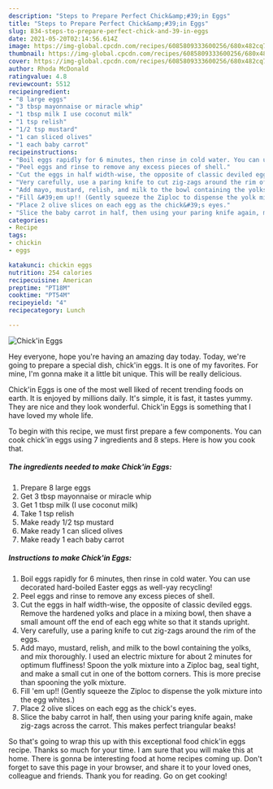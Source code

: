 ```yaml
---
description: "Steps to Prepare Perfect Chick&amp;#39;in Eggs"
title: "Steps to Prepare Perfect Chick&amp;#39;in Eggs"
slug: 834-steps-to-prepare-perfect-chick-and-39-in-eggs
date: 2021-05-20T02:14:56.614Z
image: https://img-global.cpcdn.com/recipes/6085809333600256/680x482cq70/chickin-eggs-recipe-main-photo.jpg
thumbnail: https://img-global.cpcdn.com/recipes/6085809333600256/680x482cq70/chickin-eggs-recipe-main-photo.jpg
cover: https://img-global.cpcdn.com/recipes/6085809333600256/680x482cq70/chickin-eggs-recipe-main-photo.jpg
author: Rhoda McDonald
ratingvalue: 4.8
reviewcount: 5512
recipeingredient:
- "8 large eggs"
- "3 tbsp mayonnaise or miracle whip"
- "1 tbsp milk I use coconut milk"
- "1 tsp relish"
- "1/2 tsp mustard"
- "1 can sliced olives"
- "1 each baby carrot"
recipeinstructions:
- "Boil eggs rapidly for 6 minutes, then rinse in cold water. You can use decorated hard-boiled Easter eggs as well-yay recycling!"
- "Peel eggs and rinse to remove any excess pieces of shell."
- "Cut the eggs in half width-wise, the opposite of classic deviled eggs. Remove the hardened yolks and place in a mixing bowl, then shave a small amount off the end of each egg white so that it stands upright."
- "Very carefully, use a paring knife to cut zig-zags around the rim of the eggs."
- "Add mayo, mustard, relish, and milk to the bowl containing the yolks, and mix thoroughly. I used an electric mixture for about 2 minutes for optimum fluffiness! Spoon the yolk mixture into a Ziploc bag, seal tight, and make a small cut in one of the bottom corners. This is more precise than spooning the yolk mixture."
- "Fill &#39;em up!! (Gently squeeze the Ziploc to dispense the yolk mixture into the egg whites.)"
- "Place 2 olive slices on each egg as the chick&#39;s eyes."
- "Slice the baby carrot in half, then using your paring knife again, make zig-zags across the carrot. This makes perfect triangular beaks!"
categories:
- Recipe
tags:
- chickin
- eggs

katakunci: chickin eggs 
nutrition: 254 calories
recipecuisine: American
preptime: "PT18M"
cooktime: "PT54M"
recipeyield: "4"
recipecategory: Lunch

---
```



![Chick&#39;in Eggs](https://img-global.cpcdn.com/recipes/6085809333600256/680x482cq70/chickin-eggs-recipe-main-photo.jpg)

Hey everyone, hope you're having an amazing day today. Today, we're going to prepare a special dish, chick&#39;in eggs. It is one of my favorites. For mine, I'm gonna make it a little bit unique. This will be really delicious.

Chick&#39;in Eggs is one of the most well liked of recent trending foods on earth. It is enjoyed by millions daily. It's simple, it is fast, it tastes yummy. They are nice and they look wonderful. Chick&#39;in Eggs is something that I have loved my whole life.




To begin with this recipe, we must first prepare a few components. You can cook chick&#39;in eggs using 7 ingredients and 8 steps. Here is how you cook that.

<!--inarticleads1-->

##### The ingredients needed to make Chick&#39;in Eggs:

1. Prepare 8 large eggs
1. Get 3 tbsp mayonnaise or miracle whip
1. Get 1 tbsp milk (I use coconut milk)
1. Take 1 tsp relish
1. Make ready 1/2 tsp mustard
1. Make ready 1 can sliced olives
1. Make ready 1 each baby carrot




<!--inarticleads2-->

##### Instructions to make Chick&#39;in Eggs:

1. Boil eggs rapidly for 6 minutes, then rinse in cold water. You can use decorated hard-boiled Easter eggs as well-yay recycling!
1. Peel eggs and rinse to remove any excess pieces of shell.
1. Cut the eggs in half width-wise, the opposite of classic deviled eggs. Remove the hardened yolks and place in a mixing bowl, then shave a small amount off the end of each egg white so that it stands upright.
1. Very carefully, use a paring knife to cut zig-zags around the rim of the eggs.
1. Add mayo, mustard, relish, and milk to the bowl containing the yolks, and mix thoroughly. I used an electric mixture for about 2 minutes for optimum fluffiness! Spoon the yolk mixture into a Ziploc bag, seal tight, and make a small cut in one of the bottom corners. This is more precise than spooning the yolk mixture.
1. Fill &#39;em up!! (Gently squeeze the Ziploc to dispense the yolk mixture into the egg whites.)
1. Place 2 olive slices on each egg as the chick&#39;s eyes.
1. Slice the baby carrot in half, then using your paring knife again, make zig-zags across the carrot. This makes perfect triangular beaks!




So that's going to wrap this up with this exceptional food chick&#39;in eggs recipe. Thanks so much for your time. I am sure that you will make this at home. There is gonna be interesting food at home recipes coming up. Don't forget to save this page in your browser, and share it to your loved ones, colleague and friends. Thank you for reading. Go on get cooking!
